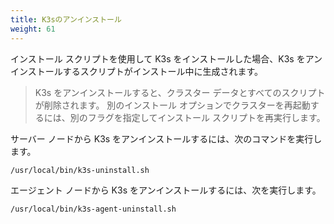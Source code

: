 ```yaml
---
title: K3sのアンインストール
weight: 61
---
```


インストール スクリプトを使用して K3s をインストールした場合、K3s をアンインストールするスクリプトがインストール中に生成されます。

> K3s をアンインストールすると、クラスター データとすべてのスクリプトが削除されます。 別のインストール オプションでクラスターを再起動するには、別のフラグを指定してインストール スクリプトを再実行します。

サーバー ノードから K3s をアンインストールするには、次のコマンドを実行します。

```bash
/usr/local/bin/k3s-uninstall.sh
```

エージェント ノードから K3s をアンインストールするには、次を実行します。

```bash
/usr/local/bin/k3s-agent-uninstall.sh
```